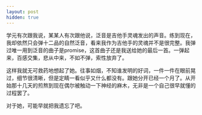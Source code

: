 ```yaml
---
layout: post
hidden: true
---
```

学元有次跟我说，某某人有次跟他说，泛音是吉他手灵魂发出的声音。练到现在，我却依然只会弹十二品的自然泛音，看来我作为吉他手的灵魂并不是很完整。我弹过唯一用到泛音的曲子是promise，这首曲子还是我送给她的最后一首。一弹起来，百感交集，悲从中来，不如不弹，索性放弃了。

这样我就无可救药地想起了她。往事如烟，不知谁发明的好词，一件一件在眼前晃过，细节很清晰，但是定睛一看似乎又什么都没有。跟她分开已经一个月了。从开始那十几天的煎熬到现在偶尔被触动一下神经的麻木，无非是一个自己很早就懂的过程罢了。

对于她，可能早就把我遗忘了吧。